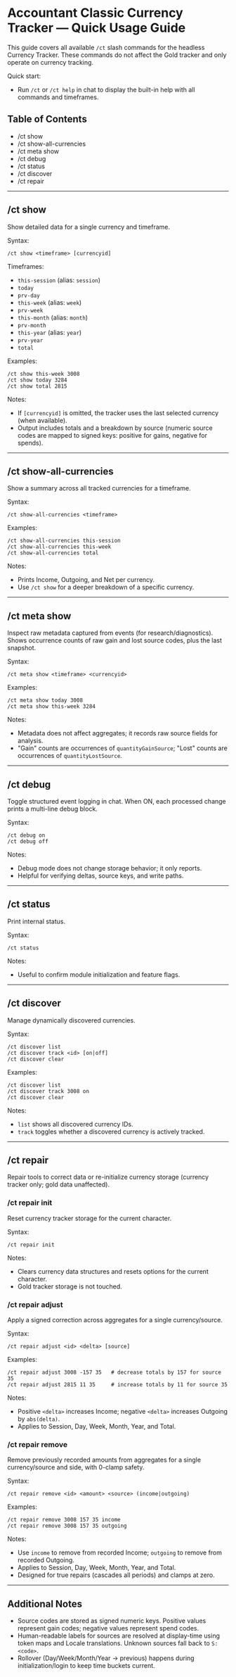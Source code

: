 # Accountant Classic Currency Tracker — Quick Usage Guide

This guide covers all available `/ct` slash commands for the headless Currency Tracker. These commands do not affect the Gold tracker and only operate on currency tracking.

Quick start:

- Run `/ct` or `/ct help` in chat to display the built-in help with all commands and timeframes.

## Table of Contents

- /ct show
- /ct show-all-currencies
- /ct meta show
- /ct debug
- /ct status
- /ct discover
- /ct repair

---

## /ct show

Show detailed data for a single currency and timeframe.

Syntax:

```
/ct show <timeframe> [currencyid]
```

Timeframes:

- `this-session` (alias: `session`)
- `today`
- `prv-day`
- `this-week` (alias: `week`)
- `prv-week`
- `this-month` (alias: `month`)
- `prv-month`
- `this-year` (alias: `year`)
- `prv-year`
- `total`

Examples:

```
/ct show this-week 3008
/ct show today 3284
/ct show total 2815
```

Notes:

- If `[currencyid]` is omitted, the tracker uses the last selected currency (when available).
- Output includes totals and a breakdown by source (numeric source codes are mapped to signed keys: positive for gains, negative for spends). 

---

## /ct show-all-currencies

Show a summary across all tracked currencies for a timeframe.

Syntax:

```
/ct show-all-currencies <timeframe>
```

Examples:

```
/ct show-all-currencies this-session
/ct show-all-currencies this-week
/ct show-all-currencies total
```

Notes:

- Prints Income, Outgoing, and Net per currency.
- Use `/ct show` for a deeper breakdown of a specific currency.

---

## /ct meta show

Inspect raw metadata captured from events (for research/diagnostics). Shows occurrence counts of raw gain and lost source codes, plus the last snapshot.

Syntax:

```
/ct meta show <timeframe> <currencyid>
```

Examples:

```
/ct meta show today 3008
/ct meta show this-week 3284
```

Notes:

- Metadata does not affect aggregates; it records raw source fields for analysis.
- "Gain" counts are occurrences of `quantityGainSource`; "Lost" counts are occurrences of `quantityLostSource`.

---

## /ct debug

Toggle structured event logging in chat. When ON, each processed change prints a multi-line debug block.

Syntax:

```
/ct debug on
/ct debug off
```

Notes:

- Debug mode does not change storage behavior; it only reports.
- Helpful for verifying deltas, source keys, and write paths.

---

## /ct status

Print internal status.

Syntax:

```
/ct status
```

Notes:

- Useful to confirm module initialization and feature flags.

---

## /ct discover

Manage dynamically discovered currencies.

Syntax:

```
/ct discover list
/ct discover track <id> [on|off]
/ct discover clear
```

Examples:

```
/ct discover list
/ct discover track 3008 on
/ct discover clear
```

Notes:

- `list` shows all discovered currency IDs.
- `track` toggles whether a discovered currency is actively tracked.

---

## /ct repair

Repair tools to correct data or re-initialize currency storage (currency tracker only; gold data unaffected).

### /ct repair init

Reset currency tracker storage for the current character.

Syntax:

```
/ct repair init
```

Notes:

- Clears currency data structures and resets options for the current character.
- Gold tracker storage is not touched.

### /ct repair adjust

Apply a signed correction across aggregates for a single currency/source.

Syntax:

```
/ct repair adjust <id> <delta> [source]
```

Examples:

```
/ct repair adjust 3008 -157 35   # decrease totals by 157 for source 35
/ct repair adjust 2815 11 35     # increase totals by 11 for source 35
```

Notes:

- Positive `<delta>` increases Income; negative `<delta>` increases Outgoing by `abs(delta)`.
- Applies to Session, Day, Week, Month, Year, and Total.

### /ct repair remove

Remove previously recorded amounts from aggregates for a single currency/source and side, with 0-clamp safety.

Syntax:

```
/ct repair remove <id> <amount> <source> (income|outgoing)
```

Examples:

```
/ct repair remove 3008 157 35 income
/ct repair remove 3008 157 35 outgoing
```

Notes:

- Use `income` to remove from recorded Income; `outgoing` to remove from recorded Outgoing.
- Applies to Session, Day, Week, Month, Year, and Total.
- Designed for true repairs (cascades all periods) and clamps at zero.

---

## Additional Notes

- Source codes are stored as signed numeric keys. Positive values represent gain codes; negative values represent spend codes.
- Human-readable labels for sources are resolved at display-time using token maps and Locale translations. Unknown sources fall back to `S:<code>`.
- Rollover (Day/Week/Month/Year → previous) happens during initialization/login to keep time buckets current.
